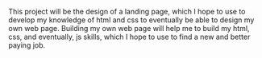 This project will be the design of a landing page, which I hope to use to develop my knowledge of html and css to eventually be able to design my own web page.
Building my own web page will help me to build my html, css, and eventually, js skills, which I hope to use to find a new and better paying job.